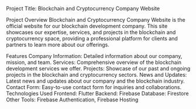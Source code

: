 Project Title: Blockchain and Cryptocurrency Company Website

Project Overview
Blockchain and Cryptocurrency Company Website is the official website for our blockchain development company. This site showcases our expertise, services, and projects in the blockchain and cryptocurrency space, providing a professional platform for clients and partners to learn more about our offerings.

Features
Company Information: Detailed information about our company, mission, and team.
Services: Comprehensive overview of the blockchain development services we offer.
Projects: Showcase of our past and ongoing projects in the blockchain and cryptocurrency sectors.
News and Updates: Latest news and updates about our company and the blockchain industry.
Contact Form: Easy-to-use contact form for inquiries and collaborations.
Technologies Used
Frontend: Flutter
Backend: Firebase
Database: Firestore
Other Tools: Firebase Authentication, Firebase Hosting
